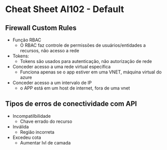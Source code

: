 # Cheat Sheet AI102 - Default

## Firewall Custom Rules

- Função RBAC
  - O RBAC faz controle de permissões de usuários/entidades a recursos, não acesso a rede
- Tokens:
  - Tokens são usados para autenticação, não autorização de rede
- Conceder acesso a uma rede virtual específica
  - Funciona apenas se o app estiver em uma VNET, máquina virtual do azure
- Conceder acesso a um intervalo de IP
  - o APP está em um host de internet, fora de uma vnet

## Tipos de erros de conectividade com API

- Incompatilbilidade
  - Chave errado do recurso
- Inválida
  - Região incorreta
- Excedeu cota
  - Aumentar lvl de camada

